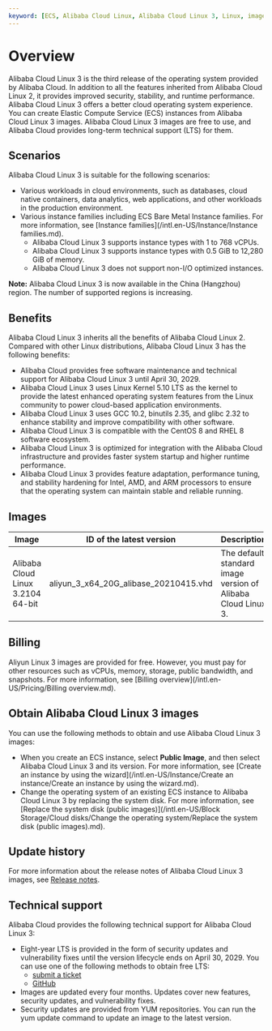 ```yaml
---
keyword: [ECS, Alibaba Cloud Linux, Alibaba Cloud Linux 3, Linux, image, operating system]
---
```


# Overview

Alibaba Cloud Linux 3 is the third release of the operating system provided by Alibaba Cloud. In addition to all the features inherited from Alibaba Cloud Linux 2, it provides improved security, stability, and runtime performance. Alibaba Cloud Linux 3 offers a better cloud operating system experience. You can create Elastic Compute Service \(ECS\) instances from Alibaba Cloud Linux 3 images. Alibaba Cloud Linux 3 images are free to use, and Alibaba Cloud provides long-term technical support \(LTS\) for them.

## Scenarios

Alibaba Cloud Linux 3 is suitable for the following scenarios:

-   Various workloads in cloud environments, such as databases, cloud native containers, data analytics, web applications, and other workloads in the production environment.
-   Various instance families including ECS Bare Metal Instance families. For more information, see [Instance families](/intl.en-US/Instance/Instance families.md).
    -   Alibaba Cloud Linux 3 supports instance types with 1 to 768 vCPUs.
    -   Alibaba Cloud Linux 3 supports instance types with 0.5 GiB to 12,280 GiB of memory.
    -   Alibaba Cloud Linux 3 does not support non-I/O optimized instances.

**Note:** Alibaba Cloud Linux 3 is now available in the China \(Hangzhou\) region. The number of supported regions is increasing.

## Benefits

Alibaba Cloud Linux 3 inherits all the benefits of Alibaba Cloud Linux 2. Compared with other Linux distributions, Alibaba Cloud Linux 3 has the following benefits:

-   Alibaba Cloud provides free software maintenance and technical support for Alibaba Cloud Linux 3 until April 30, 2029.
-   Alibaba Cloud Linux 3 uses Linux Kernel 5.10 LTS as the kernel to provide the latest enhanced operating system features from the Linux community to power cloud-based application environments.
-   Alibaba Cloud Linux 3 uses GCC 10.2, binutils 2.35, and glibc 2.32 to enhance stability and improve compatibility with other software.
-   Alibaba Cloud Linux 3 is compatible with the CentOS 8 and RHEL 8 software ecosystem.
-   Alibaba Cloud Linux 3 is optimized for integration with the Alibaba Cloud infrastructure and provides faster system startup and higher runtime performance.
-   Alibaba Cloud Linux 3 provides feature adaptation, performance tuning, and stability hardening for Intel, AMD, and ARM processors to ensure that the operating system can maintain stable and reliable running.

## Images

|Image|ID of the latest version|Description|
|-----|------------------------|-----------|
|Alibaba Cloud Linux 3.2104 64-bit|aliyun\_3\_x64\_20G\_alibase\_20210415.vhd|The default standard image version of Alibaba Cloud Linux 3.|

## Billing

Aliyun Linux 3 images are provided for free. However, you must pay for other resources such as vCPUs, memory, storage, public bandwidth, and snapshots. For more information, see [Billing overview](/intl.en-US/Pricing/Billing overview.md).

## Obtain Alibaba Cloud Linux 3 images

You can use the following methods to obtain and use Alibaba Cloud Linux 3 images:

-   When you create an ECS instance, select **Public Image**, and then select Alibaba Cloud Linux 3 and its version. For more information, see [Create an instance by using the wizard](/intl.en-US/Instance/Create an instance/Create an instance by using the wizard.md).
-   Change the operating system of an existing ECS instance to Alibaba Cloud Linux 3 by replacing the system disk. For more information, see [Replace the system disk \(public images\)](/intl.en-US/Block Storage/Cloud disks/Change the operating system/Replace the system disk (public images).md).

## Update history

For more information about the release notes of Alibaba Cloud Linux 3 images, see [Release notes]().

## Technical support

Alibaba Cloud provides the following technical support for Alibaba Cloud Linux 3:

-   Eight-year LTS is provided in the form of security updates and vulnerability fixes until the version lifecycle ends on April 30, 2029. You can use one of the following methods to obtain free LTS:
    -   [submit a ticket](https://workorder-intl.console.aliyun.com/#/ticket/createIndex)
    -   [GitHub](https://alibaba.github.io/cloud-kernel/os.html?spm=5176.cnalinux.0.0.1f8323d1WpS5ZY&aly_as=32Di8ZOj)
-   Images are updated every four months. Updates cover new features, security updates, and vulnerability fixes.
-   Security updates are provided from YUM repositories. You can run the yum update command to update an image to the latest version.

